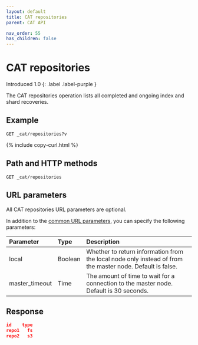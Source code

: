 ```yaml
---
layout: default
title: CAT repositories
parent: CAT API

nav_order: 55
has_children: false
---
```


# CAT repositories
Introduced 1.0
{: .label .label-purple }

The CAT repositories operation lists all completed and ongoing index and shard recoveries.

## Example

```
GET _cat/repositories?v
```
{% include copy-curl.html %}

## Path and HTTP methods

```
GET _cat/repositories
```

## URL parameters

All CAT repositories URL parameters are optional.

In addition to the [common URL parameters]({{site.url}}{{site.baseurl}}/api-reference/cat/index), you can specify the following parameters:

Parameter | Type | Description
:--- | :--- | :---
local | Boolean | Whether to return information from the local node only instead of from the master node. Default is false.
master_timeout | Time | The amount of time to wait for a connection to the master node. Default is 30 seconds.


## Response

```json
id    type
repo1   fs
repo2   s3
```
